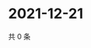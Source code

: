 # 2021-12-21

共 0 条

<!-- BEGIN WEIBO -->
<!-- 最后更新时间 Tue Dec 21 2021 02:18:12 GMT+0800 (China Standard Time) -->

<!-- END WEIBO -->
